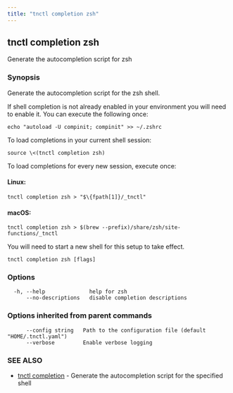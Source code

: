```yaml
---
title: "tnctl completion zsh"
---
```

## tnctl completion zsh

Generate the autocompletion script for zsh

### Synopsis

Generate the autocompletion script for the zsh shell.

If shell completion is not already enabled in your environment you will need
to enable it.  You can execute the following once:

	echo "autoload -U compinit; compinit" >> ~/.zshrc

To load completions in your current shell session:

	source \<(tnctl completion zsh)

To load completions for every new session, execute once:

#### Linux:

	tnctl completion zsh > "$\{fpath[1]}/_tnctl"

#### macOS:

	tnctl completion zsh > $(brew --prefix)/share/zsh/site-functions/_tnctl

You will need to start a new shell for this setup to take effect.


```
tnctl completion zsh [flags]
```

### Options

```
  -h, --help              help for zsh
      --no-descriptions   disable completion descriptions
```

### Options inherited from parent commands

```
      --config string   Path to the configuration file (default "HOME/.tnctl.yaml")
      --verbose         Enable verbose logging
```

### SEE ALSO

* [tnctl completion](../tnctl_completion)	 - Generate the autocompletion script for the specified shell

